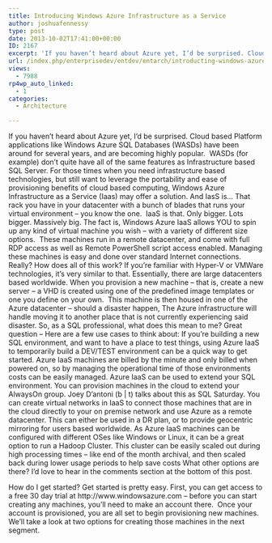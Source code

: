 ```yaml
---
title: Introducing Windows Azure Infrastructure as a Service
author: joshuafennessy
type: post
date: 2013-10-02T17:41:00+00:00
ID: 2167
excerpt: 'If you haven’t heard about Azure yet, I’d be surprised. Cloud based Platform applications like Windows Azure SQL Databases (WASDs) have been around for several years, and are becoming highly popular.  WASDs (for example) don’t quite have all of the same&hellip;'
url: /index.php/enterprisedev/entdev/entarch/introducting-windows-azure-infrastructure-as-1/
views:
  - 7988
rp4wp_auto_linked:
  - 1
categories:
  - Architecture

---
```

If you haven’t heard about Azure yet, I’d be surprised. Cloud based Platform applications like Windows Azure SQL Databases (WASDs) have been around for several years, and are becoming highly popular.  WASDs (for example) don’t quite have all of the same features as Infrastructure based SQL Server. For those times when you need infrastructure based technologies, but still want to leverage the portability and ease of provisioning benefits of cloud based computing, Windows Azure Infrastructure as a Service (Iaas) may offer a solution. And IasS is… That rack you have in your datacenter with a bunch of blades that runs your virtual environment – you know the one.  IaaS is that. Only bigger. Lots bigger. Massively big. The fact is, Windows Azure IaaS allows YOU to spin up any kind of virtual machine you wish – with a variety of different size options.  These machines run in a remote datacenter, and come with full RDP access as well as Remote PowerShell script access enabled. Managing these machines is easy and done over standard Internet connections. Really? How does all of this work? If you’re familiar with Hyper-V or VMWare technologies, it’s very similar to that. Essentially, there are large datacenters based worldwide. When you provision a new machine – that is, create a new server – a VHD is created using one of the predefined image templates or one you define on your own.  This machine is then housed in one of the Azure datacenter – should a disaster happen, The Azure infrastructure will handle moving it to another place that is not currently experiencing said disaster. So, as a SQL professional, what does this mean to me? Great question – Here are a few use cases to think about: If you’re building a new SQL environment, and want to have a place to test things, using Azure IaaS to temporarily build a DEV/TEST environment can be a quick way to get started. Azure IaaS machines are billed by the minute and only billed when powered on, so by managing the operational time of those environments costs can be easily managed. Azure IaaS can be used to extend your SQL environment. You can provision machines in the cloud to extend your AlwaysOn group. Joey D’antoni (b | t) talks about this as SQL Saturday. You can create virtual networks in IaaS to connect those machines that are in the cloud directly to your on premise network and use Azure as a remote datacenter. This can either be used in a DR plan, or to provide geocentric mirroring for users based worldwide. As Azure IaaS machines can be configured with different OSes like Windows or Linux, it can be a great option to run a Hadoop Cluster. This cluster can be easily scaled out during high processing times – like end of the month archival, and then scaled back during lower usage periods to help save costs What other options are there? I’d love to hear in the comments section at the bottom of this post. <!--[if !supportLineBreakNewLine]-->

<!--[endif]--> How do I get started? Get started is pretty easy. First, you can get access to a free 30 day trial at http://www.windowsazure.com – before you can start creating any machines, you’ll need to make an account there.  Once your account is provisioned, you are all set to begin provisioning new machines. We’ll take a look at two options for creating those machines in the next segment.